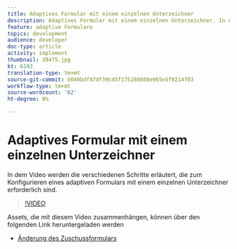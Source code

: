 ```yaml
---
title: Adaptives Formular mit einem einzelnen Unterzeichner
description: Adaptives Formular mit einem einzelnen Unterzeichner. In dem Video werden die verschiedenen Schritte erläutert, die zum Konfigurieren eines adaptiven Formulars mit einem einzelnen Unterzeichner erforderlich sind.
feature: adaptive Formulare
topics: development
audience: developer
doc-type: article
activity: implement
thumbnail: 39475.jpg
kt: 6103
translation-type: tm+mt
source-git-commit: b040bdf97df39c45f175288608e965e5f0214703
workflow-type: tm+mt
source-wordcount: '62'
ht-degree: 0%

---
```


# Adaptives Formular mit einem einzelnen Unterzeichner


In dem Video werden die verschiedenen Schritte erläutert, die zum Konfigurieren eines adaptiven Formulars mit einem einzelnen Unterzeichner erforderlich sind.

>[!VIDEO](https://video.tv.adobe.com/v/39475/?quality=9&learn=on)

Assets, die mit diesem Video zusammenhängen, können über den folgenden Link heruntergeladen werden

* [Änderung des Zuschussformulars  ](assets/change-of-beneficiary-form.zip)
